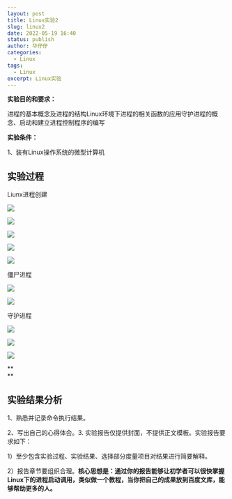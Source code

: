 ```yaml
---
layout: post
title: Linux实验2
slug: linux2
date: 2022-05-19 16:40
status: publish
author: 华仔仔
categories: 
  - Linux
tags: 
  - Linux
excerpt: Linux实验
---
```




**实验目的和要求：**

进程的基本概念及进程的结构Linux环境下进程的相关函数的应用守护进程的概念、启动和建立进程控制程序的编写

**实验条件：**

1、装有Linux操作系统的微型计算机

## 实验过程

Liunx进程创建

**![](images/1.png)**

**![](images/2.png)**

**![](images/3.png)**

**![](images/4.png)**

**![](images/5.png)**

僵尸进程

**![](images/6.png)**

**![](images/7.png)**

守护进程

**![](images/8.png)**

**![](images/9.png)**

**![](images/10.png)**

\*\*  
\*\*

## 实验结果分析

1、熟悉并记录命令执行结果。

2、写出自己的心得体会。3. 实验报告仅提供封面，不提供正文模板。实验报告要求如下：

1）至少包含实验过程、实验结果、选择部分度量项目对结果进行简要解释。

2）报告章节要组织合理。**核心思想是：通过你的报告能够让初学者可以很快掌握Linux下的进程启动调用，类似做一个教程，当你把自己的成果放到百度文库，能够帮助更多的人。**
